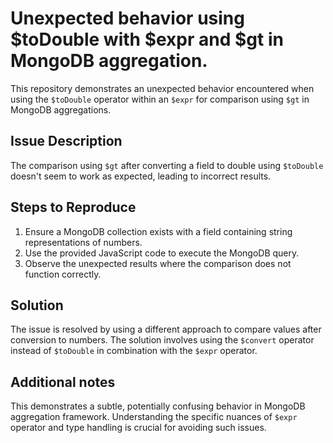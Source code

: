 # Unexpected behavior using $toDouble with $expr and $gt in MongoDB aggregation.
This repository demonstrates an unexpected behavior encountered when using the `$toDouble` operator within an `$expr` for comparison using `$gt` in MongoDB aggregations.

## Issue Description
The comparison using `$gt` after converting a field to double using `$toDouble` doesn't seem to work as expected, leading to incorrect results.

## Steps to Reproduce
1.  Ensure a MongoDB collection exists with a field containing string representations of numbers.
2.  Use the provided JavaScript code to execute the MongoDB query.
3.  Observe the unexpected results where the comparison does not function correctly.

## Solution
The issue is resolved by using a different approach to compare values after conversion to numbers. The solution involves using the `$convert` operator instead of `$toDouble` in combination with the `$expr` operator.

## Additional notes
This demonstrates a subtle, potentially confusing behavior in MongoDB aggregation framework.  Understanding the specific nuances of `$expr` operator and type handling is crucial for avoiding such issues.